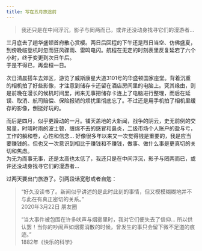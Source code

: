 ```yaml
---
title: 写在五月旅途前
---
```


> 我还只是在中间浮沉，影子与罔两而已，或许还没动身找寻它们的漫游者…<!--more-->

三月底去了趟华盛顿首府散心赏樱。两日后回程的下午还是烈日当空、仿佛盛夏，到傍晚临登机时忽而狂风骤雨、雷鸣电闪。航程在无定的时刻表里反复延宕了六个小时，终于变更到次日午后。  
于是不得已，再盘桓一日。

次日清晨搭车去郊区，游览了威斯康星大道3101号的华盛顿国家座堂。背着沉重的相机拍了好些影像，才注意到储存卡还留在酒店房间里的电脑上。究其缘由，则是前晚在漫长的候机时间里，闲来无事把储存卡连上了电脑进行整理，而后在延误、取消、航司赔偿、保险报销的烦扰里彻底忘了。不过还是用手机拍了相机里缓存的影像，倒挺好玩的。

而后是四月，似乎更躁动的一月。铺天盖地的大新闻，战争的阴云，史无前例的交易量，时晴时雨的波士顿，缠绵不去的感冒和鼻炎，二级市场个人账户的盈与亏，工作的躺和卷，心性和信念… 好像很多年以来又一次觉得钱是重要的，我是应当要赚钱的。但也又一次意识到相比于赚钱和不赚钱，做事、做什么事是更真切的关切和焦虑。  
为无为而事无事，还是太高也太低了，我还只是在中间浮沉，影子与罔两而已，或许还没动身找寻它们的漫游者…

过两天要出门旅游了。引两段话宽慰或者自勉：
> “好久没读书了。新闻似乎讲述的是此时此刻的事情，但又模模糊糊地并不与此在有真正密切的关系。”  
> 2020年3月22日 朋友圈
>
> “当大事件被包围在许多吠声与烟雾里时，我对它们便失去了信仰… 所以供认罢！当你的吵闹声如烟雾消散的时候，曾发生的事只会留下微不足道的痕迹。”  
> 1882年《快乐的科学》
